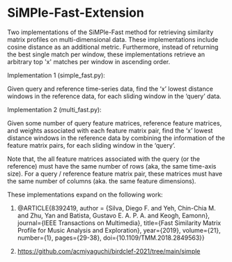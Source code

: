 # SiMPle-Fast-Extension
Two implementations of the SiMPle-Fast method for retrieving similarity matrix profiles on multi-dimensional data. These implementations include cosine distance as an additional metric. Furthermore, instead of returning the best single match per window, these implementations retrieve an arbitrary top 'x' matches per window in ascending order.

Implementation 1 (simple_fast.py):

  Given query and reference time-series data, find the ‘x’ lowest distance windows in the reference data, for each sliding window in the ‘query’ data.

Implementation 2 (multi_fast.py):

  Given some number of query feature matrices, reference feature matrices, and weights associated with each feature matrix pair, find the ‘x’ lowest distance windows in the reference data by combining the information   of the feature matrix pairs, for each sliding window in the ‘query’.

  Note that, the all feature matrices associated with the query (or the reference) must have the same number of rows (aka, the same time-axis size). For a query / reference feature matrix pair, these matrices           must have the same number of columns (aka. the same feature dimensions). 

These implementations expand on the following work:

1. 
	@ARTICLE{8392419,
 	author = {Silva, Diego F. and Yeh, Chin-Chia M. and Zhu, Yan and Batista, Gustavo E. A. P. A. and Keogh, Eamonn},
  	journal={IEEE Transactions on Multimedia}, 
  	title={Fast Similarity Matrix Profile for Music Analysis and Exploration}, 
 	year={2019},
  	volume={21},
  	number={1},
  	pages={29-38},
  	doi={10.1109/TMM.2018.2849563}}

   
2. https://github.com/acmiyaguchi/birdclef-2021/tree/main/simple
